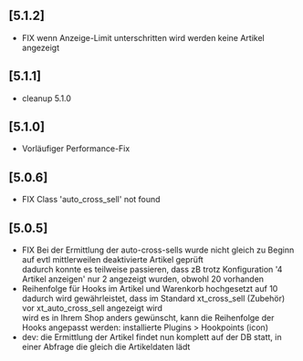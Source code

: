 ## [5.1.2]
- FIX wenn Anzeige-Limit unterschritten wird werden keine Artikel angezeigt

## [5.1.1]
- cleanup 5.1.0

## [5.1.0] 
- Vorläufiger Performance-Fix

## [5.0.6]
- FIX Class 'auto_cross_sell' not found

## [5.0.5]
- FIX Bei der Ermittlung der  auto-cross-sells wurde nicht gleich zu Beginn auf evtl mittlerweilen deaktivierte Artikel geprüft\
  dadurch konnte es teilweise passieren, dass zB trotz Konfiguration '4 Artikel anzeigen' nur 2 angezeigt wurden, obwohl 20 vorhanden
- Reihenfolge für Hooks im Artikel und Warenkorb hochgesetzt auf 10\
  dadurch wird gewährleistet, dass im Standard xt_cross_sell (Zubehör) vor xt_auto_cross_sell angezeigt wird\
  wird es in Ihrem Shop anders gewünscht, kann die Reihenfolge der Hooks angepasst werden: installierte Plugins > Hookpoints (icon)
- dev: die Ermittlung der Artikel findet nun komplett auf der DB statt, in einer Abfrage die gleich die Artikeldaten lädt  